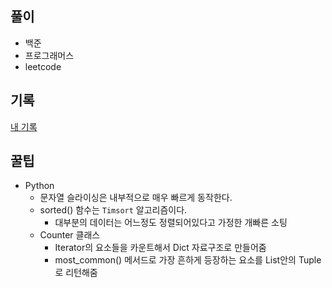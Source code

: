 ## 풀이

- 백준
- 프로그래머스
- leetcode

## 기록

[내 기록](https://www.notion.so/bbaktaeho/CodingTest-Study-0096329e66aa49ff9aac4b435b585174)

## 꿀팁

- Python
  - 문자열 슬라이싱은 내부적으로 매우 빠르게 동작한다.
  - sorted() 함수는 `Timsort` 알고리즘이다.
    - 대부분의 데이터는 어느정도 정렬되어있다고 가정한 개빠른 소팅
  - Counter 클래스
    - Iterator의 요소들을 카운트해서 Dict 자료구조로 만들어줌
    - most_common() 메서드로 가장 흔하게 등장하는 요소를 List안의 Tuple로 리턴해줌
